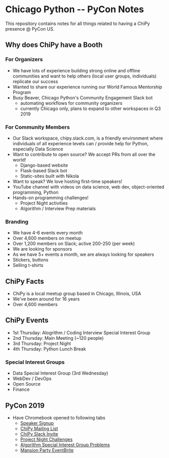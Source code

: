 # Chicago Python -- PyCon Notes

This repository contains notes for all things related to having a ChiPy presence @ PyCon US.

## Why does ChiPy have a Booth

### For Organizers

- We have lots of experience building strong online and offline communities and want to help others (local user groups, individuals) replicate our success
- Wanted to share our experience running our World Famous Mentorship Program
- Busy Beaver, Chicago Python's Community Engagement Slack bot
  - automating workflows for community organizers
  - currently Chicago only, plans to expand to other workspaces in Q3 2019

### For Community Members

- Our Slack workspace, chipy.slack.com, is a friendly environment where individuals of all experience levels can / provide help for Python, especially Data Science
- Want to contribute to open source? We accept PRs from all over the world!
  - Django-based website
  - Flask-based Slack bot
  - Static-sites built with Nikola
- Want to speak? We love hosting first-time speakers!
- YouTube channel with videos on data science, web dev, object-oriented programming, Python
- Hands-on programming challenges!
  - Project Night activities
  - Algorithm / Interview Prep materials

### Branding

- We have 4-6 events every month
- Over 4,600 members on meetup
- Over 1,200 members on Slack; active 200-250 (per week)
- We are looking for sponsors
- As we have 5+ events a month, we are always looking for speakers
- Stickers, buttons
- Selling t-shirts

## ChiPy Facts

- ChiPy is a local meetup group based in Chicago, Illinois, USA
- We've been around for 16 years
- Over 4,600 members

## ChiPy Events

- 1st Thursday: Alogrithm / Coding Interview Special Interest Group
- 2nd Thursday: Main Meeting (~120 people)
- 3rd Thursday: Project Night
- 4th Thursday: Python Lunch Break

### Special Interest Groups

- Data Special Interest Group (3rd Wednesday)
- WebDev / DevOps
- Open Source
- Finance

## PyCon 2019

- Have Chromebook opened to following tabs
  - [Speaker Signup](http://bit.ly/chipy-speaker-signup)
  - [ChiPy Mailing List](https://mail.python.org/mailman/listinfo/chicago)
  - [ChiPy Slack Invite](https://joinchipyslack.herokuapp.com)
  - [Project Night Challenges](https://chicagopython.github.io/)
  - [Algorithm Special Interest Group Problems](https://chicagopython.github.io/algosig/)
  - [Mansion Party EventBrite](https://www.eventbrite.com/e/combined-user-group-happy-hour-tickets-61264574993)

